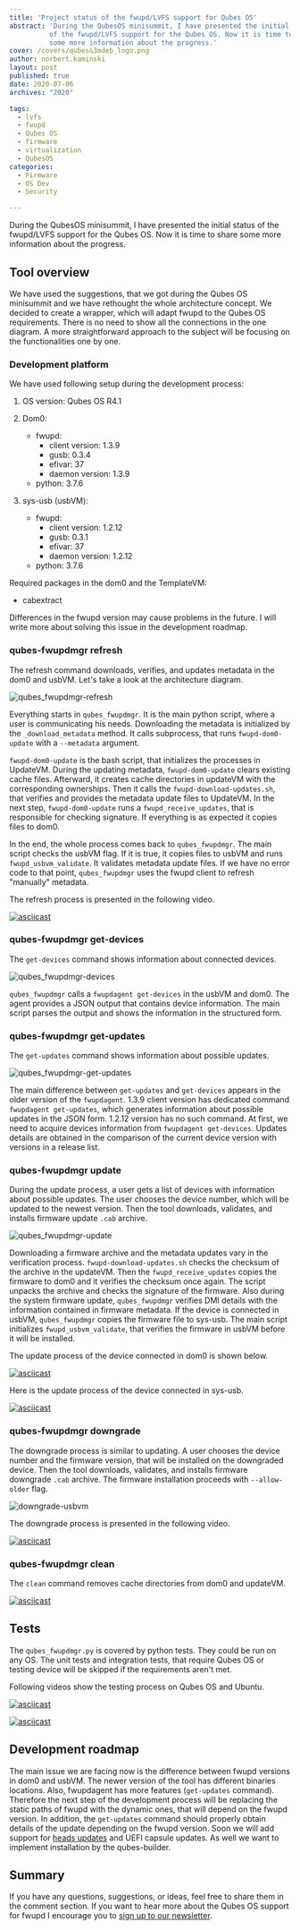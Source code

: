 ```yaml
---
title: 'Project status of the fwupd/LVFS support for Qubes OS'
abstract: 'During the QubesOS minisummit, I have presented the initial status
          of the fwupd/LVFS support for the Qubes OS. Now it is time to share
          some more information about the progress.'
cover: /covers/qubes&3mdeb_logo.png
author: norbert.kaminski
layout: post
published: true
date: 2020-07-06
archives: "2020"

tags:
  - lvfs
  - fwupd
  - Qubes OS
  - firmware
  - virtualization
  - QubesOS
categories:
  - Firmware
  - OS Dev
  - Security

---
```


During the QubesOS minisummit, I have presented the initial status of the
fwupd/LVFS support for the Qubes OS. Now it is time to share some more
information about the progress.

## Tool overview

We have used the suggestions, that we got during the Qubes OS minisummit and we
have rethought the whole architecture concept. We decided to create a wrapper,
which will adapt fwupd to the Qubes OS requirements. There is no need to show
all the connections in the one diagram. A more straightforward approach to
the subject will be focusing on the functionalities one by one.

### Development platform

We have used following setup during the development process:

1. OS version: Qubes OS R4.1

2. Dom0:
    - fwupd:
      - client version: 1.3.9
      - gusb: 0.3.4
      - efivar: 37
      - daemon version: 1.3.9
    - python: 3.7.6

3. sys-usb (usbVM):
    - fwupd:
      - client version: 1.2.12
      - gusb: 0.3.1
      - efivar: 37
      - daemon version: 1.2.12
    - python: 3.7.6

Required packages in the dom0 and the TemplateVM:

- cabextract

Differences in the fwupd version may cause problems in the future. I will write
more about solving this issue in the development roadmap.

### qubes-fwupdmgr refresh

The refresh command downloads, verifies, and updates metadata in the dom0 and
usbVM. Let's take a look at the architecture diagram.

![qubes_fwupdmgr-refresh](/img/qfwupd-refresh.png)

Everything starts in `qubes_fwupdmgr`. It is the main python script, where
a user is communicating his needs. Downloading the metadata is initialized by
the `_download_metadata` method. It calls subprocess, that runs
`fwupd-dom0-update` with a `--metadata` argument.

`fwupd-dom0-update` is the bash script, that initializes the processes in
UpdateVM. During the updating metadata, `fwupd-dom0-update` clears existing
cache files. Afterward, it creates cache directories in updateVM with the
corresponding ownerships. Then it calls the `fwupd-download-updates.sh`, that
verifies and provides the metadata update files to UpdateVM. In the next step,
`fwupd-dom0-update` runs a `fwupd_receive_updates`, that is responsible for
checking signature. If everything is as expected it copies files to
dom0.

In the end, the whole process comes back to `qubes_fwupdmgr`. The main script
checks the usbVM flag. If it is true, it copies files to usbVM and runs
`fwupd_usbvm_validate`. It validates metadata update files. If we have no error
code to that point, `qubes_fwupdmgr` uses the fwupd client to refresh
"manually" metadata.

The refresh process is presented in the following video.

[![asciicast](https://asciinema.org/a/8ZHBnq5COvqx1LdA1hnScKNfL.svg)](https://asciinema.org/a/8ZHBnq5COvqx1LdA1hnScKNfL)

### qubes-fwupdmgr get-devices

The `get-devices` command shows information about connected devices.

![qubes_fwupdmgr-devices](/img/qfwupd-get-devices.png)

`qubes_fwupdmgr` calls a `fwupdagent get-devices` in the usbVM and dom0.
The agent provides a JSON output that contains device information. The main
script parses the output and shows the information in the structured form.

### qubes-fwupdmgr get-updates

The `get-updates` command shows information about possible updates.

![qubes_fwupdmgr-get-updates](/img/qfwupd-get-updates.png)

The main difference between `get-updates` and `get-devices` appears in the older
version of the `fwupdagent`. 1.3.9 client version has dedicated command
`fwupdagent get-updates`, which generates information about possible updates in
the JSON form. 1.2.12 version has no such command. At first, we need to acquire
devices information from `fwupdagent get-devices`. Updates details are obtained
in the comparison of the current device version with versions in a release
list.

### qubes-fwupdmgr update

During the update process, a user gets a list of devices with information about
possible updates. The user chooses the device number, which will be updated to
the newest version. Then the tool downloads, validates, and installs firmware
update `.cab` archive.

![qubes_fwupdmgr-update](/img/qfwupd-update.png)

Downloading a firmware archive and the metadata updates vary in the verification
process. `fwupd-download-updates.sh` checks the checksum of the archive in the
updateVM. Then the `fwupd_receive_updates` copies the firmware to dom0 and it
verifies the checksum once again. The script unpacks the archive and checks the
signature of the firmware. Also during the system firmware update,
`qubes_fwupdmgr` verifies DMI details with the information contained in firmware
metadata. If the device is connected in usbVM, `qubes_fwupdmgr` copies
the firmware file to sys-usb. The main script initializes
`fwupd_usbvm_validate`, that verifies the firmware in usbVM before it will be
installed.

The update process of the device connected in dom0 is shown below.

[![asciicast](https://asciinema.org/a/cv2Iyv10EkF9lqrRtfkVLvGja.svg)](https://asciinema.org/a/cv2Iyv10EkF9lqrRtfkVLvGja)

Here is the update process of the device connected in sys-usb.

[![asciicast](https://asciinema.org/a/v7ZiSG3Xp9fauzwFkMNZgmHgt.svg)](https://asciinema.org/a/v7ZiSG3Xp9fauzwFkMNZgmHgt)

### qubes-fwupdmgr downgrade

The downgrade process is similar to updating. A user chooses the device number
and the firmware version, that will be installed on the downgraded device. Then
the tool downloads, validates, and installs firmware downgrade `.cab` archive.
The firmware installation proceeds with `--allow-older` flag.

![downgrade-usbvm](/img/qfwupd-downgrade.png)

The downgrade process is presented in the following video.

[![asciicast](https://asciinema.org/a/iUc1YK4NBslFCTm0zR6vqkJFw.svg)](https://asciinema.org/a/iUc1YK4NBslFCTm0zR6vqkJFw)

### qubes-fwupdmgr clean

The `clean` command removes cache directories from dom0 and updateVM.

[![asciicast](https://asciinema.org/a/0ZT3Gi2SzcPxUMWgNA56BPYzC.svg)](https://asciinema.org/a/0ZT3Gi2SzcPxUMWgNA56BPYzC)

## Tests

The `qubes_fwupdmgr.py` is covered by python tests. They could be run on any OS.
The unit tests and integration tests, that require Qubes OS or testing device
will be skipped if the requirements aren't met.

Following videos show the testing process on Qubes OS and Ubuntu.

[![asciicast](https://asciinema.org/a/TgHOkLnD2YICxB0U80PVcQGqX.svg)](https://asciinema.org/a/TgHOkLnD2YICxB0U80PVcQGqX)

[![asciicast](https://asciinema.org/a/pafnoJp50uQj0qKESCghS4FYW.svg)](https://asciinema.org/a/pafnoJp50uQj0qKESCghS4FYW)

## Development roadmap

The main issue we are facing now is the difference between fwupd versions in
dom0 and usbVM. The newer version of the tool has different binaries locations.
Also, fwupdagent has more features (`get-updates` command). Therefore the next
step of the development process will be replacing the static paths of
fwupd with the dynamic ones, that will depend on the fwupd version. In addition,
the `get-updates` command should properly obtain details of the update depending
on the fwupd version. Soon we will add support for
[heads updates](http://osresearch.net) and UEFI capsule updates. As well we want
to implement installation by the qubes-builder.

## Summary

If you have any questions, suggestions, or ideas, feel free to share them in
the comment section. If you want to hear more about the Qubes OS support for
fwupd I encourage you to [sign up to our newsletter](http://eepurl.com/gfoekD).
